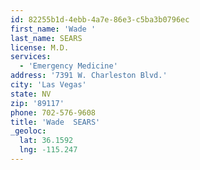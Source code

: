 ```yaml
---
id: 82255b1d-4ebb-4a7e-86e3-c5ba3b0796ec
first_name: 'Wade '
last_name: SEARS
license: M.D.
services:
  - 'Emergency Medicine'
address: '7391 W. Charleston Blvd.'
city: 'Las Vegas'
state: NV
zip: '89117'
phone: 702-576-9608
title: 'Wade  SEARS'
_geoloc:
  lat: 36.1592
  lng: -115.247
---
```

